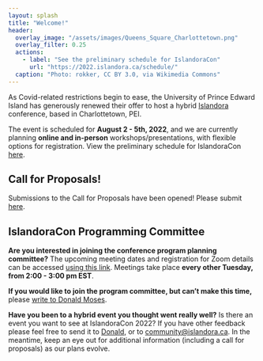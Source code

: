 ```yaml
---
layout: splash
title: "Welcome!"
header:
  overlay_image: "/assets/images/Queens_Square_Charlottetown.png"
  overlay_filter: 0.25
  actions:
    - label: "See the preliminary schedule for IslandoraCon"
      url: "https://2022.islandora.ca/schedule/"
  caption: "Photo: rokker, CC BY 3.0, via Wikimedia Commons"
---
```


As Covid-related restrictions begin to ease, the University of Prince Edward Island has generously renewed their offer to host a hybrid [Islandora](https://www.islandora.ca/) conference, based in Charlottetown, PEI. 

The event is scheduled for **August 2 - 5th, 2022**, and we are currently planning **online and in-person** workshops/presentations, with flexible options for registration. View the preliminary schedule for IslandoraCon [here](https://2022.islandora.ca/schedule/).

## Call for Proposals!

Submissions to the Call for Proposals have been opened! Please submit [here](https://forms.gle/BhAh5Ch27J5XvvmS8). 

## IslandoraCon Programming Committee

**Are you interested in joining the conference program planning committee?** The upcoming meeting dates and registration for Zoom details can be accessed [using this link](https://us02web.zoom.us/meeting/register/tZElfu2hqTorGNYDda4sqCQyeSPLUbsCd-E9). Meetings take place **every other Tuesday, from 2:00 - 3:00 pm EST**.

**If you would like to join the program committee, but can’t make this time,** please [write to Donald Moses](mailto:dmoses@upei.ca). 

**Have you been to a hybrid event you thought went really well?** 
Is there an event you want to see at IslandoraCon 2022? If you have other feedback please feel free to send it to [Donald](mailto:dmoses@upei.ca), or to [community@islandora.ca](mailto:community@islandora.ca). In the meantime, keep an eye out for additional information (including a call for proposals) as our plans evolve.

